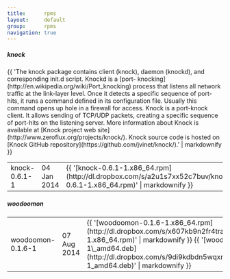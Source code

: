 ```yaml
---
title:      rpms
layout:     default
group:      rpms
navigation: true
---
```


<div class="bs-docs-section" markdown="1">
    <div class="row">
        <div class="col-lg-6">
            <div class="page-header">
                <h5 id="tables">knock</h5>
            </div>
            <div class="bs-component">
                <table class="table table-striped table-hover">
                    <thead>
                    {{ 'The knock package contains client (knock), daemon (knockd), and corresponding init.d script. Knockd is a [port- knocking](http://en.wikipedia.org/wiki/Port_knocking) process that listens all network traffic at the link-layer level. Once it detects a specific sequence of port-hits, it runs a command defined in its configuration file. Usually this command opens up hole in a firewall for access. Knock is a port-knock client. It allows sending of TCP/UDP packets, creating a specific sequence of port-hits on the listening server. More information about Knock is available at [Knock project web site](http://www.zeroflux.org/projects/knock/). Knock source code is hosted on [Knock GitHub repository](https://github.com/jvinet/knock/).' | markdownify }} </thead>
                    <tbody>
                      <tr>
                        <td>knock-0.6.1-1</td>
                        <td>04 Jan 2014</td>
                        <td>
                            {{ '[knock-0.6.1-1.x86_64.rpm](http://dl.dropbox.com/s/a2u1s7xx52c7buv/knock-0.6.1-1.x86_64.rpm)' | markdownify }}
                        </td>
                      </tr>
                    </tbody>
                </table>
            </div>
        </div>
        <div class="col-lg-6">
            <div class="page-header">
                <h5 id="tables">woodoomon</h5>
            </div>
            <div class="bs-component">
                <table class="table table-striped table-hover">
                    <thead>
                    </thead>
                    <tbody>
                      <tr>
                        <td>woodoomon-0.1.6-1</td>
                        <td>07 Aug 2014</td>
                        <td>
                            {{ '[woodoomon-0.1.6-1.x86_64.rpm](http://dl.dropbox.com/s/x607kb9n2fr4tra/woodoomon-0.1.6-1.x86_64.rpm)' | markdownify }}
                            {{ '[woodoomon\_0.1.6-1\_amd64.deb](http://dl.dropbox.com/s/9di9kdbdn5wqxml/woodoomon_0.1.6-1_amd64.deb)' | markdownify }}
                        </td>
                      </tr>
                    </tbody>
                </table>
            </div>
        </div>
    </div>
</div>
